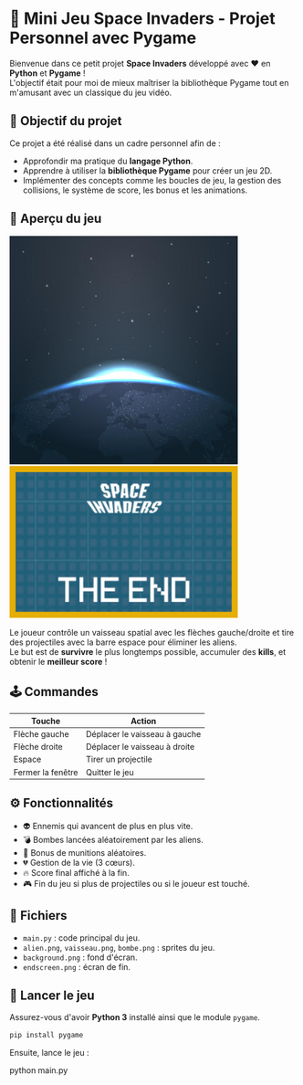 # 👾 Mini Jeu Space Invaders - Projet Personnel avec Pygame

Bienvenue dans ce petit projet **Space Invaders** développé avec ❤️ en **Python** et **Pygame** !  
L'objectif était pour moi de mieux maîtriser la bibliothèque Pygame tout en m'amusant avec un classique du jeu vidéo.

## 🎯 Objectif du projet

Ce projet a été réalisé dans un cadre personnel afin de :

- Approfondir ma pratique du **langage Python**.
- Apprendre à utiliser la **bibliothèque Pygame** pour créer un jeu 2D.
- Implémenter des concepts comme les boucles de jeu, la gestion des collisions, le système de score, les bonus et les animations.

## 📸 Aperçu du jeu

<img src="background.png" alt="background" width="400"/>
<img src="endscreen.png" alt="endscreen" width="400"/>

Le joueur contrôle un vaisseau spatial avec les flèches gauche/droite et tire des projectiles avec la barre espace pour éliminer les aliens.  
Le but est de **survivre** le plus longtemps possible, accumuler des **kills**, et obtenir le **meilleur score** !

## 🕹️ Commandes

| Touche       | Action                      |
|--------------|-----------------------------|
| Flèche gauche| Déplacer le vaisseau à gauche |
| Flèche droite| Déplacer le vaisseau à droite |
| Espace       | Tirer un projectile         |
| Fermer la fenêtre | Quitter le jeu          |

## ⚙️ Fonctionnalités

- 👽 Ennemis qui avancent de plus en plus vite.
- 💣 Bombes lancées aléatoirement par les aliens.
- 💙 Bonus de munitions aléatoires.
- 💔 Gestion de la vie (3 cœurs).
- 🔥 Score final affiché à la fin.
- 🎮 Fin du jeu si plus de projectiles ou si le joueur est touché.

## 📁 Fichiers

- `main.py` : code principal du jeu.
- `alien.png`, `vaisseau.png`, `bombe.png` : sprites du jeu.
- `background.png` : fond d'écran.
- `endscreen.png` : écran de fin.

## 🚀 Lancer le jeu

Assurez-vous d'avoir **Python 3** installé ainsi que le module `pygame`.

```bash
pip install pygame
```
Ensuite, lance le jeu :

python main.py
